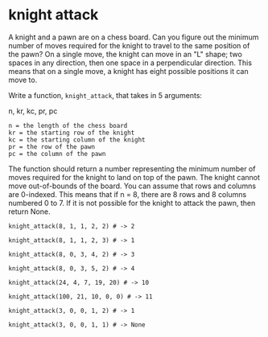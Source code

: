 # knight attack

A knight and a pawn are on a chess board. Can you figure out the minimum number of moves required for the knight to travel to the same position of the pawn? On a single move, the knight can move in an "L" shape; two spaces in any direction, then one space in a perpendicular direction. This means that on a single move, a knight has eight possible positions it can move to.

Write a function, `knight_attack`, that takes in 5 arguments:

n, kr, kc, pr, pc

    n = the length of the chess board
    kr = the starting row of the knight
    kc = the starting column of the knight
    pr = the row of the pawn
    pc = the column of the pawn

The function should return a number representing the minimum number of moves required for the knight to land on top of the pawn. The knight cannot move out-of-bounds of the board. You can assume that rows and columns are 0-indexed. This means that if n = 8, there are 8 rows and 8 columns numbered 0 to 7. If it is not possible for the knight to attack the pawn, then return None.

`knight_attack(8, 1, 1, 2, 2) # -> 2`

`knight_attack(8, 1, 1, 2, 3) # -> 1`

`knight_attack(8, 0, 3, 4, 2) # -> 3`

`knight_attack(8, 0, 3, 5, 2) # -> 4`

`knight_attack(24, 4, 7, 19, 20) # -> 10`

`knight_attack(100, 21, 10, 0, 0) # -> 11`

`knight_attack(3, 0, 0, 1, 2) # -> 1`

`knight_attack(3, 0, 0, 1, 1) # -> None`
